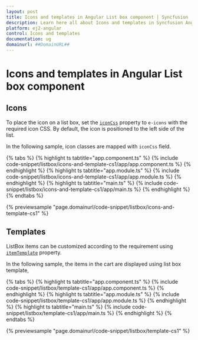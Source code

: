 ```yaml
---
layout: post
title: Icons and templates in Angular List box component | Syncfusion
description: Learn here all about Icons and templates in Syncfusion Angular List box component of Syncfusion Essential JS 2 and more.
platform: ej2-angular
control: Icons and templates 
documentation: ug
domainurl: ##DomainURL##
---
```


# Icons and templates in Angular List box component

## Icons

To place the icon on a list box, set the [`iconCss`](https://ej2.syncfusion.com/angular/documentation/api/list-box/fieldSettingsModel/#iconcss) property to `e-icons` with the required icon CSS. By default, the icon is positioned to the left side of the list.

In the following sample, icon classes are mapped with `iconCss` field.

{% tabs %}
{% highlight ts tabtitle="app.component.ts" %}
{% include code-snippet/listbox/icons-and-template-cs1/app/app.component.ts %}
{% endhighlight %}
{% highlight ts tabtitle="app.module.ts" %}
{% include code-snippet/listbox/icons-and-template-cs1/app/app.module.ts %}
{% endhighlight %}
{% highlight ts tabtitle="main.ts" %}
{% include code-snippet/listbox/icons-and-template-cs1/app/main.ts %}
{% endhighlight %}
{% endtabs %}
  
{% previewsample "page.domainurl/code-snippet/listbox/icons-and-template-cs1" %}

## Templates

ListBox items can be customized according to the requirement using [`itemTemplate`](https://ej2.syncfusion.com/angular/documentation/api/list-box/#itemtemplate) property.

In the following sample, the items in the cart are displayed using list box template,

{% tabs %}
{% highlight ts tabtitle="app.component.ts" %}
{% include code-snippet/listbox/template-cs1/app/app.component.ts %}
{% endhighlight %}
{% highlight ts tabtitle="app.module.ts" %}
{% include code-snippet/listbox/template-cs1/app/app.module.ts %}
{% endhighlight %}
{% highlight ts tabtitle="main.ts" %}
{% include code-snippet/listbox/template-cs1/app/main.ts %}
{% endhighlight %}
{% endtabs %}
  
{% previewsample "page.domainurl/code-snippet/listbox/template-cs1" %}